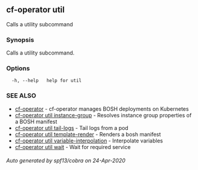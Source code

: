 ## cf-operator util

Calls a utility subcommand

### Synopsis

Calls a utility subcommand.

### Options

```
  -h, --help   help for util
```

### SEE ALSO

* [cf-operator](cf-operator.md)	 - cf-operator manages BOSH deployments on Kubernetes
* [cf-operator util instance-group](cf-operator_util_instance-group.md)	 - Resolves instance group properties of a BOSH manifest
* [cf-operator util tail-logs](cf-operator_util_tail-logs.md)	 - Tail logs from a pod
* [cf-operator util template-render](cf-operator_util_template-render.md)	 - Renders a bosh manifest
* [cf-operator util variable-interpolation](cf-operator_util_variable-interpolation.md)	 - Interpolate variables
* [cf-operator util wait](cf-operator_util_wait.md)	 - Wait for required service

###### Auto generated by spf13/cobra on 24-Apr-2020
